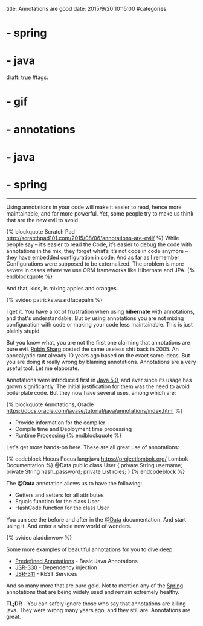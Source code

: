title: Annotations are good
date: 2015/9/20 10:15:00
#categories:
#    - spring
#    - java
draft: true
#tags:
#    - gif
#    - annotations
#    - java
#    - spring
---
Using annotations in your code will make it easier to read, hence more maintainable, and far more powerful. Yet, some people try to make us think that are the new evil to avoid.
<!-- more -->

{% blockquote Scratch Pad http://scratchpad101.com/2015/08/06/annotations-are-evil/ %}
While people say – it’s easier to read the Code, it’s easier to debug the code with annotations in the mix, they forget what’s it’s not code in code anymore – they have embedded configuration in code. And as far as I remember Configurations were supposed to be externalized. The problem is more severe in cases where we use ORM frameworks like Hibernate and JPA.
{% endblockquote %}

And that, kids, is mixing apples and oranges.

{% svideo patrickstewardfacepalm %}

I get it. You have a lot of frustration when using **hibernate** with annotations, and that's understandable. But by using annotations you are not mixing configuration with code or making your code less maintainable. This is just plainly stupid.

But you know what, you are not the first one claiming that annotations are pure evil. [Robin Sharp](https://web.archive.org/web/20060702222249/http://www.softwarereality.com/programming/annotations.jsp) posted the same useless shit back in 2005. An apocalyptic rant already 10 years ago based on the exact same ideas. But you are doing it really wrong by blaming annotations. Annotations are a very useful tool. Let me elaborate.

Annotations were introduced first in [Java 5.0](https://docs.oracle.com/javase/1.5.0/docs/guide/language/annotations.html), and ever since its usage
has grown significantly. The initial justification for them was the need to avoid boilerplate code. But they now have several uses, among which are:

{% blockquote Annotations, Oracle https://docs.oracle.com/javase/tutorial/java/annotations/index.html %}
* Provide information for the compiler
* Compile time and Deployment time processing
* Runtime Processing
{% endblockquote %}

Let's get more hands-on here. These are all great use of annotations:

{% codeblock Hocus Pocus lang:java https://projectlombok.org/ Lombok Documentation %}
@Data
public class User {
  private String username;
  private String hash_password;
  private List<Role> roles;
}
{% endcodeblock %}

The **@Data** annotation allows us to have the following:
* Getters and setters for all attributes
* Equals function for the class User
* HashCode function for the class User

You can see the before and after in the [@Data](https://projectlombok.org/features/Data.html) documentation. And start using it. And enter a whole new world of wonders.

{% svideo aladdinwow %}

Some more examples of beautiful annotations for you to dive deep:
* [Predefined Annotations](https://docs.oracle.com/javase/tutorial/java/annotations/predefined.html) - Basic Java Annotations
* [JSR-330](https://docs.oracle.com/cd/E19798-01/821-1841/gjxvg/index.html) - Dependency injection
* [JSR-311](http://download.oracle.com/otn-pub/jcp/jaxrs-1.0-fr-eval-oth-JSpec/jaxrs-1.0-final-spec.pdf?AuthParam=1443937300_ec5a28b1cefbc0110bcbe919270cb9f1) - REST Services

And so many more that are pure gold. Not to mention any of the [Spring](https://spring.io/) annotations that are being widely used and remain extremely healthy.

**TL;DR** - You can safely ignore those who say that annotations are killing java. They were wrong many years ago, and they still are. Annotations are great.
